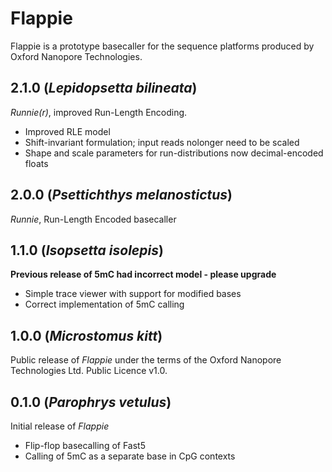 #  Flappie

Flappie is a prototype basecaller for the sequence platforms produced by Oxford Nanopore Technologies.

##  2.1.0 (_Lepidopsetta bilineata_)
_Runnie(r)_, improved Run-Length Encoding.
- Improved RLE model
- Shift-invariant formulation; input reads nolonger need to be scaled
- Shape and scale parameters for run-distributions now decimal-encoded floats

##  2.0.0 (_Psettichthys melanostictus_)
_Runnie_, Run-Length Encoded basecaller

##  1.1.0 (_Isopsetta isolepis_)
**Previous release of 5mC had incorrect model - please upgrade**
- Simple trace viewer with support for modified bases
- Correct implementation of 5mC calling

##  1.0.0 (_Microstomus kitt_)
Public release of _Flappie_ under the terms of the Oxford Nanopore Technologies Ltd. Public Licence v1.0.

##  0.1.0 (_Parophrys vetulus_)
Initial release of _Flappie_
- Flip-flop basecalling of Fast5
- Calling of 5mC as a separate base in CpG contexts
